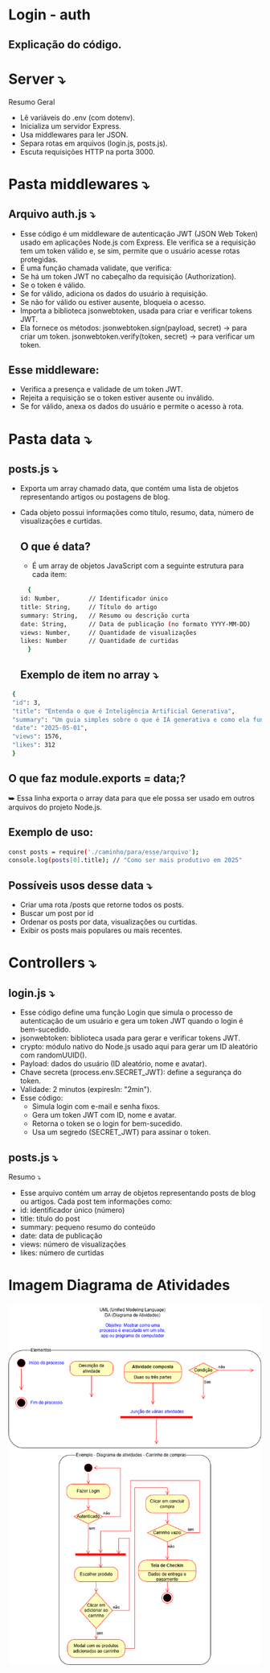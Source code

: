 # Login - auth
## Explicação do código.

# Server ⤵
Resumo Geral

- Lê variáveis do .env (com dotenv).
- Inicializa um servidor Express.
- Usa middlewares para ler JSON.
- Separa rotas em arquivos (login.js, posts.js).
- Escuta requisições HTTP na porta 3000.

# Pasta middlewares ⤵
## Arquivo auth.js ⤵
- Esse código é um middleware de autenticação JWT (JSON Web Token) usado em aplicações Node.js com Express. Ele verifica se a requisição tem um token válido e, se sim, permite que o usuário acesse rotas protegidas.
- É uma função chamada validate, que verifica:
- Se há um token JWT no cabeçalho da requisição (Authorization).
- Se o token é válido.
- Se for válido, adiciona os dados do usuário à requisição.
- Se não for válido ou estiver ausente, bloqueia o acesso.
- Importa a biblioteca jsonwebtoken, usada para criar e verificar tokens JWT.
- Ela fornece os métodos:
jsonwebtoken.sign(payload, secret) → para criar um token.
jsonwebtoken.verify(token, secret) → para verificar um token.
## Esse middleware:
  - Verifica a presença e validade de um token JWT.
  - Rejeita a requisição se o token estiver ausente ou inválido.
  - Se for válido, anexa os dados do usuário e permite o acesso à rota.

# Pasta data ⤵
## posts.js ⤵
- Exporta um array chamado data, que contém uma lista de objetos representando artigos ou postagens de blog.
- Cada objeto possui informações como título, resumo, data, número de visualizações e curtidas.
  ## O que é data?
  - É um array de objetos JavaScript com a seguinte estrutura para cada item:
  ```bash
    {
  id: Number,        // Identificador único
  title: String,     // Título do artigo
  summary: String,   // Resumo ou descrição curta
  date: String,      // Data de publicação (no formato YYYY-MM-DD)
  views: Number,     // Quantidade de visualizações
  likes: Number      // Quantidade de curtidas
    }
  ```

  ## Exemplo de item no array ⤵
 ```bash
  {
  "id": 3,
  "title": "Entenda o que é Inteligência Artificial Generativa",
  "summary": "Um guia simples sobre o que é IA generativa e como ela funciona.",
  "date": "2025-05-01",
  "views": 1576,
  "likes": 312
  }
  ```
## O que faz module.exports = data;?
⮩ Essa linha exporta o array data para que ele possa ser usado em outros arquivos do projeto Node.js.
  ## Exemplo de uso:
  ```bash
  const posts = require('./caminho/para/esse/arquivo');
  console.log(posts[0].title); // "Como ser mais produtivo em 2025"
  ```

## Possíveis usos desse data ⤵
- Criar uma rota /posts que retorne todos os posts.
- Buscar um post por id
- Ordenar os posts por data, visualizações ou curtidas.
- Exibir os posts mais populares ou mais recentes.

# Controllers ⤵
## login.js ⤵
 - Esse código define uma função Login que simula o processo de autenticação de um usuário e gera um token JWT quando o login é bem-sucedido.
 - jsonwebtoken: biblioteca usada para gerar e verificar tokens JWT.
 - crypto: módulo nativo do Node.js usado aqui para gerar um ID aleatório com randomUUID().
 - Payload: dados do usuário (ID aleatório, nome e avatar).
 - Chave secreta (process.env.SECRET_JWT): define a segurança do token.
 - Validade: 2 minutos (expiresIn: "2min").
 - Esse código:
   - Simula login com e-mail e senha fixos.
   - Gera um token JWT com ID, nome e avatar.
   - Retorna o token se o login for bem-sucedido.
   - Usa um segredo (SECRET_JWT) para assinar o token.
 
## posts.js ⤵
 Resumo ⤵
 - Esse arquivo contém um array de objetos representando posts de blog ou artigos. Cada post tem informações como:
 - id: identificador único (número)
 - title: título do post
 - summary: pequeno resumo do conteúdo
 - date: data de publicação
 - views: número de visualizações
 - likes: número de curtidas

# Imagem Diagrama de Atividades
![Diagrama de Atividades](img1.png)


